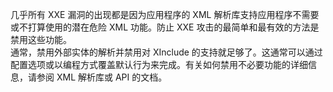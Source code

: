 几乎所有 XXE 漏洞的出现都是因为应用程序的 XML 解析库支持应用程序不需要或不打算使用的潜在危险 XML 功能。防止 XXE 攻击的最简单和最有效的方法是禁用这些功能。<br />通常，禁用外部实体的解析并禁用对 XInclude 的支持就足够了。这通常可以通过配置选项或以编程方式覆盖默认行为来完成。有关如何禁用不必要功能的详细信息，请参阅 XML 解析库或 API 的文档。
